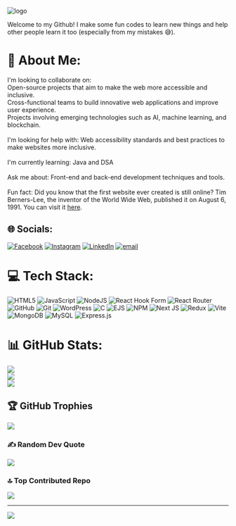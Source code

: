 ![logo](https://github.com/Anshuman-Jha-01/Anshuman-Jha-01/blob/main/Brown%20Simple%20Adventure%20GitHub%20Banner.png)

Welcome to my Github! I make some fun codes to learn new things and help other people learn it too (especially from my mistakes :sweat_smile:).

# 💫 About Me:
I'm looking to collaborate on:<br>Open-source projects that aim to make the web more accessible and inclusive.<br>Cross-functional teams to build innovative web applications and improve user experience.<br>Projects involving emerging technologies such as AI, machine learning, and blockchain.<br><br>I'm looking for help with: Web accessibility standards and best practices to make websites more inclusive.<br><br>I'm currently learning: Java and DSA<br><br>Ask me about: Front-end and back-end development techniques and tools.<br><br>Fun fact: Did you know that the first website ever created is still online? Tim Berners-Lee, the inventor of the World Wide Web, published it on August 6, 1991. You can visit it <a href="https://info.cern.ch/hypertext/WWW/TheProject.html?form=MG0AV3">here</a>.

## 🌐 Socials:
[![Facebook](https://img.shields.io/badge/Facebook-%231877F2.svg?logo=Facebook&logoColor=white)](https://facebook.com/anshuman.jha.2025) [![Instagram](https://img.shields.io/badge/Instagram-%23E4405F.svg?logo=Instagram&logoColor=white)](https://instagram.com/anshumanjha.2025) [![LinkedIn](https://img.shields.io/badge/LinkedIn-%230077B5.svg?logo=linkedin&logoColor=white)](https://linkedin.com/in/anshumanjha01) [![email](https://img.shields.io/badge/Email-D14836?logo=gmail&logoColor=white)](mailto:anshumanjha4181@gmail.com) 

# 💻 Tech Stack:
![HTML5](https://img.shields.io/badge/html5-%23E34F26.svg?style=for-the-badge&logo=html5&logoColor=white) ![JavaScript](https://img.shields.io/badge/javascript-%23323330.svg?style=for-the-badge&logo=javascript&logoColor=%23F7DF1E) ![NodeJS](https://img.shields.io/badge/node.js-6DA55F?style=for-the-badge&logo=node.js&logoColor=white) ![React Hook Form](https://img.shields.io/badge/React%20Hook%20Form-%23EC5990.svg?style=for-the-badge&logo=reacthookform&logoColor=white) ![React Router](https://img.shields.io/badge/React_Router-CA4245?style=for-the-badge&logo=react-router&logoColor=white) ![GitHub](https://img.shields.io/badge/github-%23121011.svg?style=for-the-badge&logo=github&logoColor=white) ![Git](https://img.shields.io/badge/git-%23F05033.svg?style=for-the-badge&logo=git&logoColor=white) ![WordPress](https://img.shields.io/badge/WordPress-%23117AC9.svg?style=for-the-badge&logo=WordPress&logoColor=white) ![C](https://img.shields.io/badge/c-%2300599C.svg?style=for-the-badge&logo=c&logoColor=white) ![EJS](https://img.shields.io/badge/ejs-%23B4CA65.svg?style=for-the-badge&logo=ejs&logoColor=black) ![NPM](https://img.shields.io/badge/NPM-%23CB3837.svg?style=for-the-badge&logo=npm&logoColor=white) ![Next JS](https://img.shields.io/badge/Next-black?style=for-the-badge&logo=next.js&logoColor=white) ![Redux](https://img.shields.io/badge/redux-%23593d88.svg?style=for-the-badge&logo=redux&logoColor=white) ![Vite](https://img.shields.io/badge/vite-%23646CFF.svg?style=for-the-badge&logo=vite&logoColor=white) ![MongoDB](https://img.shields.io/badge/MongoDB-%234ea94b.svg?style=for-the-badge&logo=mongodb&logoColor=white) ![MySQL](https://img.shields.io/badge/mysql-4479A1.svg?style=for-the-badge&logo=mysql&logoColor=white) ![Express.js](https://img.shields.io/badge/express.js-%23404d59.svg?style=for-the-badge&logo=express&logoColor=%2361DAFB)
# 📊 GitHub Stats:
![](https://github-readme-stats.vercel.app/api?username=Anshuman-Jha-01&theme=tokyonight&hide_border=false&include_all_commits=true&count_private=true)<br/>
![](https://nirzak-streak-stats.vercel.app/?user=Anshuman-Jha-01&theme=tokyonight&hide_border=false)<br/>
![](https://github-readme-stats.vercel.app/api/top-langs/?username=Anshuman-Jha-01&theme=tokyonight&hide_border=false&include_all_commits=true&count_private=true&layout=compact)

## 🏆 GitHub Trophies
![](https://github-profile-trophy.vercel.app/?username=Anshuman-Jha-01&theme=tokyonight&no-frame=false&no-bg=true&margin-w=4)

### ✍️ Random Dev Quote
![](https://quotes-github-readme.vercel.app/api?type=horizontal&theme=radical)

### 🔝 Top Contributed Repo
![](https://github-contributor-stats.vercel.app/api?username=Anshuman-Jha-01&limit=5&theme=dark&combine_all_yearly_contributions=true)

---
[![](https://visitcount.itsvg.in/api?id=Anshuman-Jha-01&icon=0&color=0)](https://visitcount.itsvg.in)

<!-- Proudly created with GPRM ( https://gprm.itsvg.in ) -->

